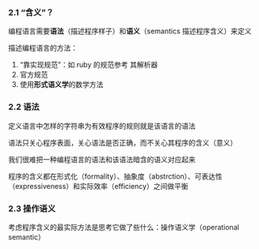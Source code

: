 ### 2.1 “含义”？

编程语言需要**语法**（描述程序样子）和**语义**（semantics 描述程序含义）来定义

描述编程语言的方法：

1. “靠实现规范”：如 ruby 的规范参考 其解析器
2. 官方规范
3. 使用**形式语义学**的数学方法

### 2.2 语法

定义语言中怎样的字符串为有效程序的规则就是该语言的语法

语法只关心程序表面，关心语法是否正确，而不关心其程序的含义（意义）

我们很难把一种编程语言的语法和该语法暗含的语义对应起来

程序的含义都在形式化（formality）、抽象度（abstrction）、可表达性（expressiveness）和实际效率（efficiency）之间做平衡

### 2.3 操作语义

考虑程序含义的最实际方法是思考它做了些什么：操作语义学（operational semantic）



